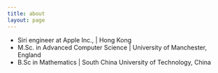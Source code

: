 ```yaml
---
title: about
layout: page
---
```


* Siri engineer at Apple Inc., \| Hong Kong
* M.Sc. in Advanced Computer Science \| University of Manchester, England
* B.Sc in Mathematics \| South China University of Technology, China


